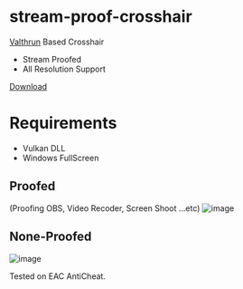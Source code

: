 # stream-proof-crosshair

 [Valthrun](https://github.com/Valthrun/Valthrun/tree/master/overlay) Based Crosshair
 
- Stream Proofed
- All Resolution Support

[Download](https://github.com/shlifedev/the-finals-stream-proof-crosshair/releases)

# Requirements

 - Vulkan DLL
 - Windows FullScreen

## Proofed
(Proofing OBS, Video Recoder, Screen Shoot ...etc)
![image](https://github.com/shlifedev/stream-proof-crosshair/assets/49047211/c22e158c-5e62-4e60-a455-5982d7646f87)


## None-Proofed  
![image](https://github.com/shlifedev/the-finals-stream-proof-crosshair/assets/49047211/1c0a9e03-7a27-499f-a29d-64eedaa7a183)


Tested on EAC AntiCheat.
